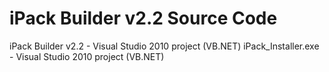 <h1>iPack Builder v2.2 Source Code</h2>
iPack Builder v2.2 - Visual Studio 2010 project (VB.NET)
iPack_Installer.exe - Visual Studio 2010 project (VB.NET)

